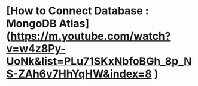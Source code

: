 # [How to Connect Database : MongoDB Atlas] (https://m.youtube.com/watch?v=w4z8Py-UoNk&list=PLu71SKxNbfoBGh_8p_NS-ZAh6v7HhYqHW&index=8 )
